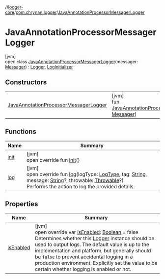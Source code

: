 //[logger-core](../../../index.md)/[com.chrynan.logger](../index.md)/[JavaAnnotationProcessorMessagerLogger](index.md)

# JavaAnnotationProcessorMessagerLogger

[jvm]\
open class [JavaAnnotationProcessorMessagerLogger](index.md)(messager: [Messager](https://docs.oracle.com/javase/8/docs/api/javax/annotation/processing/Messager.html)) : [Logger](../../../../logger-core/logger-core/com.chrynan.logger/-logger/index.md), [LogInitializer](../../../../logger-core/logger-core/com.chrynan.logger/-log-initializer/index.md)

## Constructors

| | |
|---|---|
| [JavaAnnotationProcessorMessagerLogger](-java-annotation-processor-messager-logger.md) | [jvm]<br>fun [JavaAnnotationProcessorMessagerLogger](-java-annotation-processor-messager-logger.md)(messager: [Messager](https://docs.oracle.com/javase/8/docs/api/javax/annotation/processing/Messager.html)) |

## Functions

| Name | Summary |
|---|---|
| [init](init.md) | [jvm]<br>open override fun [init](init.md)() |
| [log](log.md) | [jvm]<br>open override fun [log](log.md)(logType: [LogType](../../../../logger-core/logger-core/com.chrynan.logger/-log-type/index.md), tag: [String](https://kotlinlang.org/api/latest/jvm/stdlib/kotlin/-string/index.html), message: [String](https://kotlinlang.org/api/latest/jvm/stdlib/kotlin/-string/index.html)?, throwable: [Throwable](https://kotlinlang.org/api/latest/jvm/stdlib/kotlin/-throwable/index.html)?)<br>Performs the action to log the provided details. |

## Properties

| Name | Summary |
|---|---|
| [isEnabled](is-enabled.md) | [jvm]<br>open override var [isEnabled](is-enabled.md): [Boolean](https://kotlinlang.org/api/latest/jvm/stdlib/kotlin/-boolean/index.html) = false<br>Determines whether this [Logger](../../../../logger-core/logger-core/com.chrynan.logger/-logger/index.md) instance should be used to output logs. The default value is up to the implementation and platform, but generally should be `false` to prevent accidental logging in a production environment. Explicitly set the value to be certain whether logging is enabled or not. |
